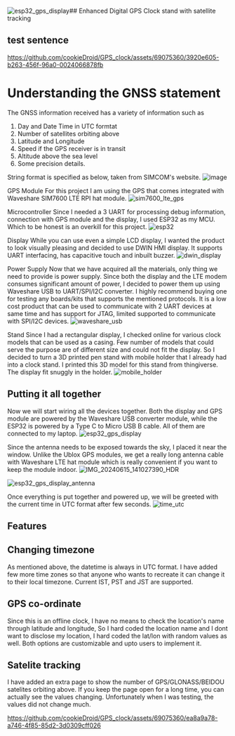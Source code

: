 ![esp32_gps_display](https://github.com/cookieDroid/GPS_clock/assets/69075360/279d20e7-385c-48ae-a7f5-ba1cd9407d24)## Enhanced Digital GPS Clock stand with satellite tracking
## test sentence



https://github.com/cookieDroid/GPS_clock/assets/69075360/3920e605-b263-456f-96a0-0024066878fb


# Understanding the GNSS statement
The GNSS information received has a variety of information such as 
1. Day and Date Time in UTC formtat
2. Number of satellites orbiting above
3. Latitude and Longitude
4. Speed if the GPS receiver is in transit
5. Altitude above the sea level
6. Some precision details.
   
String format is specified as below, taken from SIMCOM's website.
![image](https://github.com/cookieDroid/GPS_clock/assets/69075360/7d8aeb0c-5c83-4701-8695-80b8ae5a95a5)

GPS Module
For this project I am using the GPS that comes integrated with Waveshare SIM7600 LTE RPI hat module.
![sim7600_lte_gps](https://github.com/cookieDroid/GPS_clock/assets/69075360/a4d77835-bdd0-4bf5-9905-e5c8abece2ad)

Microcontroller
Since I needed a 3 UART for processing debug information, connection with GPS module and the display, I used ESP32 as my MCU. Which to be honest is an overkill for this project.
![esp32](https://github.com/cookieDroid/GPS_clock/assets/69075360/1b4048c7-3cff-4153-a4c2-78c01c60a442)

Display
While you can use even a simple LCD display, I wanted the product to look visually pleasing and decided to use DWIN HMI display. It supports UART interfacing, has capacitive touch and inbuilt buzzer. 
![dwin_display](https://github.com/cookieDroid/GPS_clock/assets/69075360/ef488589-d8e4-4467-9f21-d2ea3bfd87d4)

Power Supply
Now that we have acquired all the materials, only thing we need to provide is power supply. Since both the display and the LTE modem consumes significant amount of power, I decided to power them up using Waveshare USB to UART/SPI/I2C converter. I highly recommend buying one for testing any boards/kits that supports the mentioned protocols. It is a low cost product that can be used to communicate with 2 UART devices at same time and has support for JTAG, limited supported to communicate with SPI/I2C devices.
![waveshare_usb](https://github.com/cookieDroid/GPS_clock/assets/69075360/ae08dc13-03f6-4a4d-9037-1e39bd9039ca)

Stand
Since I had a rectangular display, I checked online for various clock models that can be used as a casing. Few number of models that could serve the purpose are of different size and could not fit the display. So I decided to turn a 3D printed pen stand with mobile holder that I already had into a clock stand. I printed this 3D model for this stand from thingiverse. The display fit snuggly in the holder.
![mobile_holder](https://github.com/cookieDroid/GPS_clock/assets/69075360/de4b9601-1881-4a5b-b7a0-1c74a1aad365)

## Putting it all together
Now we will start wiring all the devices together.
Both the display and GPS module are powered by the Waveshare USB converter module, while the ESP32 is powered by a Type C to Micro USB B cable. All of them are connected to my laptop.
![esp32_gps_display](https://github.com/cookieDroid/GPS_clock/assets/69075360/58150625-1a8f-42c4-afb7-7993b2c758ea)

Since the antenna needs to be exposed towards the sky, I placed it near the window. Unlike the Ublox GPS modules, we get a really long antenna cable with Waveshare LTE hat module which is really convenient if you want to keep the module indoor.
![IMG_20240615_141027390_HDR](https://github.com/cookieDroid/GPS_clock/assets/69075360/36152767-d1bb-4c88-a4ba-99cbfa3e5105)

![esp32_gps_display_antenna](https://github.com/cookieDroid/GPS_clock/assets/69075360/c20ea369-9ebd-4730-a7d1-0caa7b2b360f)

Once everything is put together and powered up, we will be greeted with the current time in UTC format after few seconds.
![time_utc](https://github.com/cookieDroid/GPS_clock/assets/69075360/2563e7e4-c3f1-43b0-acfa-b39cbcb1abc3)



## Features
## Changing timezone
As mentioned above, the datetime is always in UTC format. I have added few more time zones so that anyone who wants to recreate it can change it to their local timezone. Current IST, PST and JST are supported.
## GPS co-ordinate
Since this is an offline clock, I have no means to check the location's name through latitude and longitude, So I hard coded the location name and I dont want to disclose my location, I hard coded the lat/lon with random values as well. Both options are customizable and upto users to implement it.
## Satelite tracking
I have added an extra page to show the number of GPS/GLONASS/BEIDOU satelites orbiting above. If you keep the page open for a long time, you can actually see the values changing. Unfortunately when I was testing, the values did not change much.






https://github.com/cookieDroid/GPS_clock/assets/69075360/ea8a9a78-a746-4f85-85d2-3d0309cff026

